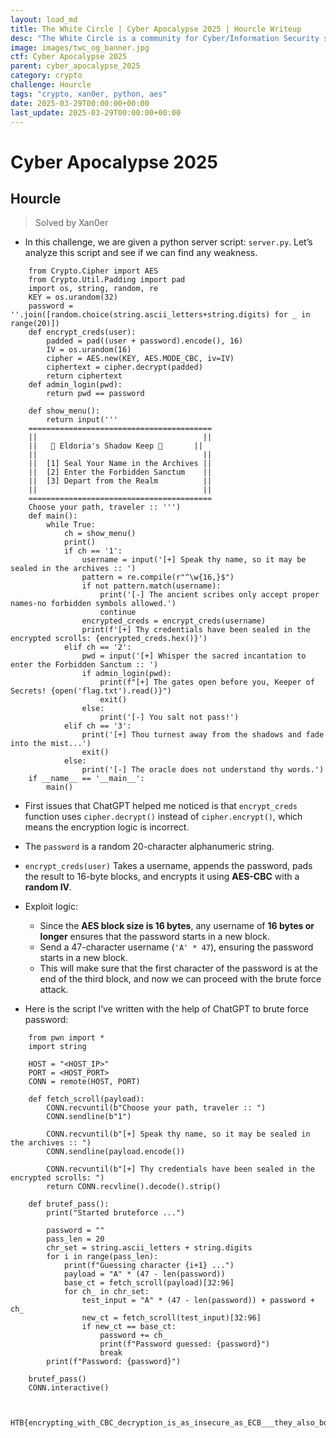 ```yaml
---
layout: load_md
title: The White Circle | Cyber Apocalypse 2025 | Hourcle Writeup
desc: "The White Circle is a community for Cyber/Information Security students, enthusiasts and professionals. You can discuss anything related to Security, share your knowledge with others, get help when you need it and proceed further in your journey with amazing people from all over the world."
image: images/twc_og_banner.jpg
ctf: Cyber Apocalypse 2025
parent: cyber_apocalypse_2025
category: crypto
challenge: Hourcle
tags: "crypto, xan0er, python, aes"
date: 2025-03-29T00:00:00+00:00
last_update: 2025-03-29T00:00:00+00:00
---
```


<h1 class="heading card-title white-text">Cyber Apocalypse 2025</h1>


## Hourcle
> Solved by Xan0er


- In this challenge, we are given a python server script: `server.py`. Let’s analyze this script and see if we can find any weakness.

```
    from Crypto.Cipher import AES
    from Crypto.Util.Padding import pad
    import os, string, random, re
    KEY = os.urandom(32)
    password = ''.join([random.choice(string.ascii_letters+string.digits) for _ in range(20)])
    def encrypt_creds(user):
        padded = pad((user + password).encode(), 16)
        IV = os.urandom(16)
        cipher = AES.new(KEY, AES.MODE_CBC, iv=IV)
        ciphertext = cipher.decrypt(padded)
        return ciphertext
    def admin_login(pwd):
        return pwd == password
    
    def show_menu():
        return input('''
    =========================================
    ||                                     ||
    ||   🏰 Eldoria's Shadow Keep 🏰       ||
    ||                                     ||
    ||  [1] Seal Your Name in the Archives ||
    ||  [2] Enter the Forbidden Sanctum    ||
    ||  [3] Depart from the Realm          ||
    ||                                     ||
    =========================================
    Choose your path, traveler :: ''')
    def main():
        while True:
            ch = show_menu()
            print()
            if ch == '1':
                username = input('[+] Speak thy name, so it may be sealed in the archives :: ')
                pattern = re.compile(r"^\w{16,}$")
                if not pattern.match(username):
                    print('[-] The ancient scribes only accept proper names-no forbidden symbols allowed.')
                    continue
                encrypted_creds = encrypt_creds(username)
                print(f'[+] Thy credentials have been sealed in the encrypted scrolls: {encrypted_creds.hex()}')
            elif ch == '2':
                pwd = input('[+] Whisper the sacred incantation to enter the Forbidden Sanctum :: ')
                if admin_login(pwd):
                    print(f"[+] The gates open before you, Keeper of Secrets! {open('flag.txt').read()}")
                    exit()
                else:
                    print('[-] You salt not pass!')
            elif ch == '3':
                print('[+] Thou turnest away from the shadows and fade into the mist...')
                exit()
            else:
                print('[-] The oracle does not understand thy words.')
    if __name__ == '__main__':
        main()
```

- First issues that ChatGPT helped me noticed is that `encrypt_creds` function uses `cipher.decrypt()` instead of `cipher.encrypt()`, which means the encryption logic is incorrect.
- The `password` is a random 20-character alphanumeric string.
- `encrypt_creds(user)` Takes a username, appends the password, pads the result to 16-byte blocks, and encrypts it using **AES-CBC** with a **random IV**.


- Exploit logic:
    - Since the **AES block size is 16 bytes**, any username of **16 bytes or longer** ensures that the password starts in a new block.
    - Send a 47-character username (`'A' * 47`), ensuring the password starts in a new block.
    - This will make sure that the first character of the password is at the end of the third block, and now we can proceed with the brute force attack.


- Here is the script I’ve written with the help of ChatGPT to brute force password:

```
    from pwn import *
    import string
    
    HOST = "<HOST_IP>"
    PORT = <HOST_PORT>
    CONN = remote(HOST, PORT)
    
    def fetch_scroll(payload):
        CONN.recvuntil(b"Choose your path, traveler :: ")
        CONN.sendline(b"1")
        
        CONN.recvuntil(b"[+] Speak thy name, so it may be sealed in the archives :: ")
        CONN.sendline(payload.encode())
        
        CONN.recvuntil(b"[+] Thy credentials have been sealed in the encrypted scrolls: ")
        return CONN.recvline().decode().strip()
    
    def brutef_pass():
        print("Started bruteforce ...")
        
        password = ""
        pass_len = 20
        chr_set = string.ascii_letters + string.digits
        for i in range(pass_len):
            print(f"Guessing character {i+1} ...")
            payload = "A" * (47 - len(password))
            base_ct = fetch_scroll(payload)[32:96]
            for ch_ in chr_set:
                test_input = "A" * (47 - len(password)) + password + ch_
                new_ct = fetch_scroll(test_input)[32:96]
                if new_ct == base_ct:
                    password += ch_
                    print(f"Password guessed: {password}")
                    break
        print(f"Password: {password}")
    
    brutef_pass()
    CONN.interactive()


    HTB{encrypting_with_CBC_decryption_is_as_insecure_as_ECB___they_also_both_fail_the_penguin_test_6d41782d16675bc01c36f191056fc635}
```
